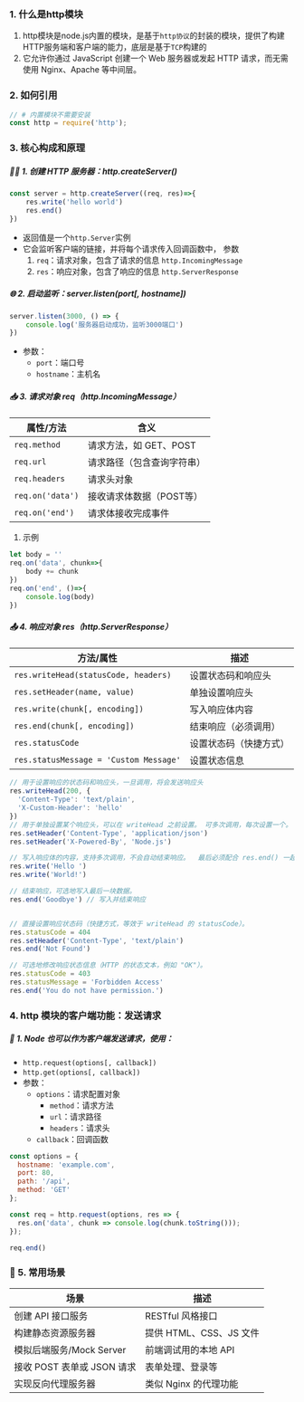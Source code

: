 ### 1. 什么是http模块

1. http模块是node.js内置的模块，是基于`http协议`的封装的模块，提供了构建HTTP服务端和客户端的能力，底层是基于`TCP`构建的
2. 它允许你通过 JavaScript 创建一个 Web 服务器或发起 HTTP 请求，而无需使用 Nginx、Apache 等中间层。

### 2. 如何引用

```js
// # 内置模块不需要安装
const http = require('http');
```

### 3. 核心构成和原理

##### 👨‍💻 1. 创建 HTTP 服务器：http.createServer()
```js
const server = http.createServer((req, res)=>{
    res.write('hello world')
    res.end()
})
```

- 返回值是一个`http.Server`实例
- 它会监听客户端的链接，并将每个请求传入回调函数中， 参数
  1. `req`：请求对象，包含了请求的信息 `http.IncomingMessage`
  2. `res`：响应对象，包含了响应的信息 `http.ServerResponse`

##### 🌐 2. 启动监听：server.listen(port[, hostname])

```js
server.listen(3000, () => {
    console.log('服务器启动成功，监听3000端口')
})
```

- 参数：
  - `port`：端口号
  - `hostname`：主机名

##### 📥 3. 请求对象 req（http.IncomingMessage）
| 属性/方法            | 含义              |
| ---------------- | --------------- |
| `req.method`     | 请求方法，如 GET、POST |
| `req.url`        | 请求路径（包含查询字符串）   |
| `req.headers`    | 请求头对象           |
| `req.on('data')` | 接收请求体数据（POST等）  |
| `req.on('end')`  | 请求体接收完成事件       |

1. 示例
```js
let body = ''
req.on('data', chunk=>{
    body += chunk
})
req.on('end', ()=>{
    console.log(body)
})
```

##### 📤 4. 响应对象 res（http.ServerResponse）
| 方法/属性               | 描述          |
| ------------------- | ----------- |
| `res.writeHead(statusCode, headers)`   | 设置状态码和响应头   |
| `res.setHeader(name, value)`   | 单独设置响应头     |
| `res.write(chunk[, encoding])`       | 写入响应体内容     |
| `res.end(chunk[, encoding])`         | 结束响应（必须调用）  |
| `res.statusCode`    | 设置状态码（快捷方式） |
| `res.statusMessage = 'Custom Message'` | 设置状态信息      

```js
// 用于设置响应的状态码和响应头，一旦调用，将会发送响应头
res.writeHead(200, {
  'Content-Type': 'text/plain',
  'X-Custom-Header': 'hello'
})
// 用于单独设置某个响应头，可以在 writeHead 之前设置。 可多次调用，每次设置一个。
res.setHeader('Content-Type', 'application/json')
res.setHeader('X-Powered-By', 'Node.js')

// 写入响应体的内容，支持多次调用，不会自动结束响应。  最后必须配合 res.end() 一起使用。
res.write('Hello ')
res.write('World!')

// 结束响应，可选地写入最后一块数据。
res.end('Goodbye') // 写入并结束响应


// 直接设置响应状态码（快捷方式，等效于 writeHead 的 statusCode）。
res.statusCode = 404
res.setHeader('Content-Type', 'text/plain')
res.end('Not Found')

// 可选地修改响应状态信息（HTTP 的状态文本，例如 "OK"）。
res.statusCode = 403
res.statusMessage = 'Forbidden Access'
res.end('You do not have permission.')
```


### 4. http 模块的客户端功能：发送请求

##### 🚀 1. Node 也可以作为客户端发送请求，使用：
- `http.request(options[, callback])`
- `http.get(options[, callback])`
- 参数：
  - `options`：请求配置对象
    - `method`：请求方法
    - `url`：请求路径
    - `headers`：请求头
  - `callback`：回调函数

```js
const options = {
  hostname: 'example.com',
  port: 80,
  path: '/api',
  method: 'GET'
};

const req = http.request(options, res => {
  res.on('data', chunk => console.log(chunk.toString()));
});

req.end()
```


### 🔧 5. 常用场景
| 场景                  | 描述                |
| ------------------- | ----------------- |
| 创建 API 接口服务         | RESTful 风格接口      |
| 构建静态资源服务器           | 提供 HTML、CSS、JS 文件 |
| 模拟后端服务/Mock Server  | 前端调试用的本地 API      |
| 接收 POST 表单或 JSON 请求 | 表单处理、登录等          |
| 实现反向代理服务器           | 类似 Nginx 的代理功能    |

